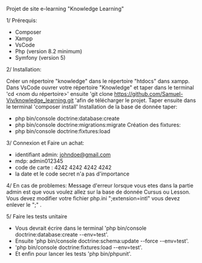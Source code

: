 Projet de site e-learning "Knowledge Learning"

1/ Prérequis:
- Composer
- Xampp
- VsCode
- Php (version 8.2 minimum)
- Symfony (version 5)

2/ Installation:

Créer un répertoire "knowledge" dans le répertoire "htdocs" dans xampp.
Dans VsCode ouvrer votre répertoire "Knowledge" et taper dans le terminal 'cd <nom du répertoire>' ensuite 'git clone https://github.com/Samuel-Viv/knowledge_learning.git 'afin de télécharger le projet.
Taper ensuite dans le terminal 'composer install' 
Installation de la base de donnée taper:
 - php bin/console doctrine:database:create
 - php bin/console doctrine:migrations:migrate
Création des fixtures:
 - php bin/console doctrine:fixtures:load

3/ Connexion et Faire un achat:
- identifiant admin: johndoe@gmail.com
- mdp: admin012345
- code de carte : 4242 4242 4242 4242
- la date et le code secret n'a pas d'importance

4/ En cas de problemes:
Message d'erreur lorsque vous etes dans la partie admin est que vous voulez allez sur la base de donnée Cursus ou Lesson. Vous devez modifier votre fichier php.ini ";extension=intl" vous devez enlever le ";" .

5/ Faire les tests unitaire
 - Vous devrait écrire dans le terminal 'php bin/console doctrine:database:create --env=test'.
 - Ensuite 'php bin/console doctrine:schema:update --force --env=test'.
 - 'php bin/console doctrine:fixtures:load --env=test'.
 - Et enfin pour lancer les tests 'php bin/phpunit'.
